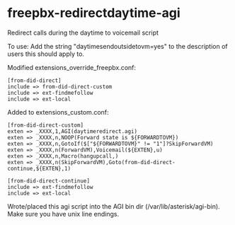 # freepbx-redirectdaytime-agi
Redirect calls during the daytime to voicemail script

To use:
Add the string "daytimesendoutsidetovm=yes" to the description of users this should apply to.

Modified extensions_override_freepbx.conf:

```
[from-did-direct]
include => from-did-direct-custom
include => ext-findmefollow
include => ext-local
```
Added to extensions_custom.conf:

```
[from-did-direct-custom]
exten => _XXXX,1,AGI(daytimeredirect.agi)
exten => _XXXX,n,NOOP(Forward state is ${FORWARDTOVM})
exten => _XXXX,n,GotoIf($["${FORWARDTOVM}" != "1"]?SkipForwardVM)
exten => _XXXX,n(ForwardVM),Voicemail(${EXTEN},u)
exten => _XXXX,n,Macro(hangupcall,)
exten => _XXXX,n(SkipForwardVM),Goto(from-did-direct-continue,${EXTEN},1)

[from-did-direct-continue]
include => ext-findmefollow
include => ext-local
```

Wrote/placed this agi script into the AGI bin dir (/var/lib/asterisk/agi-bin).  Make sure you have unix line endings.